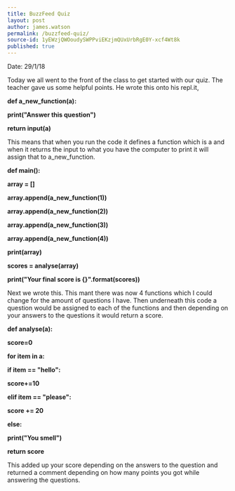 ```yaml
---
title: BuzzFeed Quiz
layout: post
author: james.watson
permalink: /buzzfeed-quiz/
source-id: 1yEWzjQWOoudySWPPviEKzjmQUxUrbRgE0Y-xcf4Wt8k
published: true
---
```

Date: 29/1/18

Today we all went to the front of the class to get started with our quiz. The teacher gave us some helpful points. He wrote this onto his repl.it,

**def a_new_function(a):**

**print("Answer this question")**

**return input(a)**

This means that when you run the code it defines a function which is a and when it returns the input to what you have the computer to print it will assign that to a_new_function.

**def main():**

**array = []**

**array.append(a_new_function(1))**

**array.append(a_new_function(2))**

**array.append(a_new_function(3))**

**array.append(a_new_function(4))**

**print(array)**

**scores = analyse(array)**

**print("Your final score is {}".format(scores))**

Next we wrote this. This mant there was now 4 functions which I could change for the amount of questions I have. Then underneath this code a question would be assigned to each of the functions and then depending on your answers to the questions it would return a score.

**def analyse(a):**

**score=0**

**for item in a:**

**if item == "hello":**

**score+=10**

**elif item == "please":**

**score += 20**

**else:**

**print("You smell")**

**return score**

This added up your score depending on the answers to the question and returned a comment depending on how many points you got while answering the questions.

